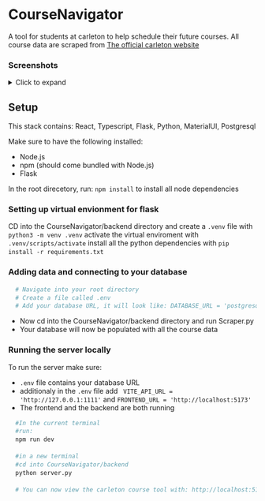 # CourseNavigator

A tool for students at carleton to help schedule their future courses. All course data are scraped from [The official carleton website](https://calendar.carleton.ca/undergrad/courses/)

### Screenshots

<details>
<summary>Click to expand</summary>

![Main](./public/screenshots/Main.PNG)

![Search results](./public/screenshots/SearchResults.PNG)

![Course rearch](./public/screenshots/CourseSearch.PNG)

![Popover](./public/screenshots/Popover.png)

</details>

## Setup
This stack contains: React, Typescript, Flask, Python, MaterialUI, Postgresql

Make sure to have the following installed:
  - Node.js 
  - npm (should come bundled with Node.js)
  - Flask 

In the root direcetory, run: `npm install` to install all node dependencies

### Setting up virtual envionment for flask
  CD into the CourseNavigator/backend directory and create a `.venv` file with `python3 -m venv .venv`
  activate the virtual enviroment with `.venv/scripts/activate`
  install all the python dependencies with `pip install -r requirements.txt`

### Adding data and connecting to your database

```python
  # Navigate into your root directory
  # Create a file called .env 
  # Add your database URL, it will look like: DATABASE_URL = 'postgresql://<username>:<password>@<host>:<port>/<database>'
```

  - Now cd into the CourseNavigator/backend directory and run Scraper.py
  - Your database will now be populated with all the course data

### Running the server locally
To run the server make sure:
  - `.env` file contains your database URL
  - additionaly in the `.env` file add ` VITE_API_URL = 'http://127.0.0.1:1111'` and `FRONTEND_URL = 'http://localhost:5173'`
  - The frontend and the backend are both running

```python
  #In the current terminal
  #run:
  npm run dev

  #in a new terminal
  #cd into CourseNavigator/backend
  python server.py

  # You can now view the carleton course tool with: http://localhost:5173
```